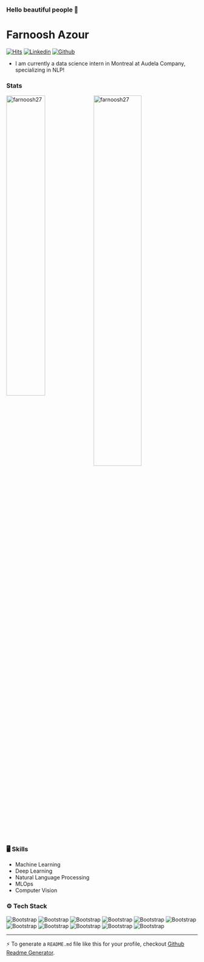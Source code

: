 ### Hello beautiful people 👋

<!--
**farnoosh27/farnoosh27** is a ✨ _special_ ✨ repository because its `README.md` (this file) appears on your GitHub profile.

Here are some ideas to get you started:

- 🔭 I’m currently working on ...
- 🌱 I’m currently learning ...
- 👯 I’m looking to collaborate on ...
- 🤔 I’m looking for help with ...
- 💬 Ask me about ...
- 📫 How to reach me: ...
- 😄 Pronouns: ...
- ⚡ Fun fact: ...
-->
# Farnoosh Azour

[![Hits](https://hits.seeyoufarm.com/api/count/incr/badge.svg?url=https%3A%2F%2Fgithub.com%2Ffarnoosh27%2Ffarnoosh27&count_bg=%2379C83D&title_bg=%23555555&icon=&icon_color=%23E7E7E7&title=Profile+Views&edge_flat=false)](https://hits.seeyoufarm.com)
[![Linkedin](https://img.shields.io/badge/-LinkedIn-blue?style=flat&logo=Linkedin&logoColor=white)]([[https://www.linkedin.com/in/farnooshazour/](https://www.linkedin.com/in/farnoosh-azour-72078a125/)](https://www.linkedin.com/in/farnoosh-azour-72078a125/))
[![Github](https://img.shields.io/github/followers/farnoosh27?label=Follow&style=social)](https://github.com/farnoosh27)



- I am currently a data science intern in Montreal at Audela Company, specializing in NLP!
 
### Stats
<div>
  <img width="45%" align="left" src="https://github-readme-stats.vercel.app/api/top-langs?username=farnoosh27&show_icons=true&locale=en&layout=compact" alt="farnoosh27" />
  
  <img width="50%"  src="https://github-readme-streak-stats.herokuapp.com/?user=farnoosh27&" alt="farnoosh27" />
</div>



### 🖥 Skills

- Machine Learning
- Deep Learning
- Natural Language Processing
- MLOps
- Computer Vision
### ⚙️ Tech Stack

![Bootstrap](https://img.shields.io/badge/-Python-05122A?style=flat-square&logo=Python&color=3f3fad) ![Bootstrap](https://img.shields.io/badge/-TensorFlow-05122A?style=flat-square&logo=TensorFlow&color=3f3fad) ![Bootstrap](https://img.shields.io/badge/-PyTorch-05122A?style=flat-square&logo=PyTorch&color=3f3fad) ![Bootstrap](https://img.shields.io/badge/-Large%20Language%20Models-05122A?style=flat-square&logo=Large-Language-Models&color=3f3fad) ![Bootstrap](https://img.shields.io/badge/-Scikit%20Learn-05122A?style=flat-square&logo=Scikit-Learn&color=3f3fad) ![Bootstrap](https://img.shields.io/badge/-PostgreSQL-05122A?style=flat-square&logo=PostgreSQL&color=3f3fad) ![Bootstrap](https://img.shields.io/badge/-Pandas-05122A?style=flat-square&logo=Pandas&color=3f3fad) ![Bootstrap](https://img.shields.io/badge/-Numpy-05122A?style=flat-square&logo=Numpy&color=3f3fad) ![Bootstrap](https://img.shields.io/badge/-Matplotlib-05122A?style=flat-square&logo=Matplotlib&color=3f3fad) ![Bootstrap](https://img.shields.io/badge/-Visual%20Studio%20Code-05122A?style=flat-square&logo=Visual-Studio-Code&color=3f3fad) ![Bootstrap](https://img.shields.io/badge/-Jupyter%20Notebook-05122A?style=flat-square&logo=Jupyter-Notebook&color=3f3fad)




---
:zap: To generate a `README.md` file like this for your profile, checkout [Github Readme Generator](https://hejazizo-github-profile-readme-srcstreamlit-app-i6skm7.streamlit.app/).
